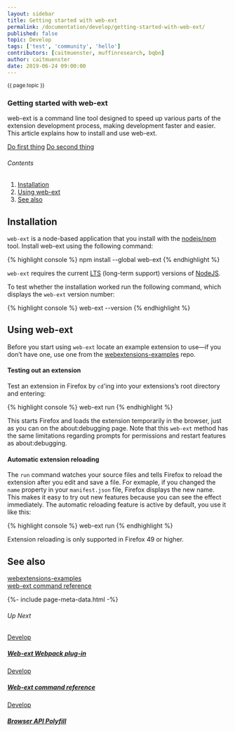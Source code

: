 ```yaml
---
layout: sidebar
title: Getting started with web-ext
permalink: /documentation/develop/getting-started-with-web-ext/
published: false
topic: Develop
tags: ['test', 'community', 'hello']
contributors: [caitmuenster, muffinresearch, bqbn]
author: caitmuenster
date: 2019-06-24 09:00:00
---
```


<!-- Page Hero Banner -->

<section class="page-hero">
<div class="module">
<article class="module-content grid-x grid-padding-x">
<div class="cell small-12">
<div class="page-hero-description" markdown="1">
<p class="section-title"><small>{{ page.topic }}</small></p>

# Getting started with web-ext

web-ext is a command line tool designed to speed up various parts of the extension development process, making development faster and easier. This article explains how to install and use web-ext.

</div>
<div class="page-hero-cta">

<a href="/documentation/develop/getting-started-with-web-ext/" class="button">Do first thing</a>
<a href="/documentation/develop/build-an-extension-in-5-minutes" class="button secondary">Do second thing</a>

</div>
</div>
</article>
</div>
</section>

<!-- END: Page Hero Banner -->

<!-- Single Column Body Module -->

<section id="installation-section" class="module">
<aside class="module-aside table-of-contents" markdown="1">

###### Contents

1. [Installation](#installation-section 'Installation')
2. [Using web-ext](#using-web-ext-section 'Using web-ext')
3. [See also](#see-also-section 'See also')

</aside>
<article class="module-content grid-x grid-padding-x">
<div class="cell small-12" markdown="1">

## Installation

`web-ext` is a node-based application that you install with the <a href="https://www.firefox.com" target="_blank" rel="noreferrer noopener" title="nodejs/npm">nodejs/npm</a> tool. Install web-ext using the following command:

<!-- Syntax Highlighting -->

{% highlight console %}
npm install --global web-ext
{% endhighlight %}

<!-- END: Syntax Highlighting -->

`web-ext` requires the current <a href="https://www.firefox.com" target="_blank" rel="noreferrer noopener" title="LTS">LTS</a> (long-term support) versions of <a href="https://www.firefox.com" target="_blank" rel="noreferrer noopener" title="NodeJS">NodeJS</a>.

To test whether the installation worked run the following command, which displays the `web-ext` version number:

<!-- Syntax Highlighting -->

{% highlight console %}
web-ext --version
{% endhighlight %}

<!-- END: Syntax Highlighting -->

</div>
</article>
</section>

<!-- END: Single Column Body Module -->

<!-- Single Column Body Module -->

<section id="using-web-ext-section" class="module">
<article class="module-content grid-x grid-padding-x">
<div class="cell small-12" markdown="1">

## Using web-ext

Before you start using `web-ext` locate an example extension to use—if you don’t have one, use one from the <a href="https://www.firefox.com" target="_blank" rel="noreferrer noopener" title="webextensions-examples">webextensions-examples</a> repo.

#### Testing out an extension

Test an extension in Firefox by `cd`'ing into your extensions’s root directory and entering:

<!-- Syntax Highlighting -->

{% highlight console %}
web-ext run
{% endhighlight %}

<!-- END: Syntax Highlighting -->

This starts Firefox and loads the extension temporarily in the browser, just as you can on the about:debugging page. Note that this `web-ext` method has the same limitations regarding prompts for permissions and restart features as about:debugging.

#### Automatic extension reloading

The `run` command watches your source files and tells Firefox to reload the extension after you edit and save a file. For exmaple, if you changed the `name` property in your `manifest.json` file, Firefox displays the new name. This makes it easy to try out new features because you can see the effect immediately. The automatic reloading feature is active by default, you use it like this:

<!-- Syntax Highlighting -->

{% highlight console %}
web-ext run
{% endhighlight %}

<!-- END: Syntax Highlighting -->

<p class="note">Extension reloading is only supported in Firefox 49 or higher.</p>

</div>
</article>
</section>

<!-- END: Single Column Body Module -->

<!-- Single Column Body Module -->

<section id="see-also-section" class="module">
<article class="module-content grid-x grid-padding-x">
<div class="cell small-12" markdown="1">

## See also

[webextensions-examples](https://www.firefox.com)  
[web-ext command reference](/documentation/develop/web-ext-command-reference)

</div>
</article>
</section>

<!-- END: Single Column Body Module -->

<!-- Meta Data -->

{%- include page-meta-data.html -%}

<!-- END: Meta Data -->

<!-- Up Next -->

<section class="module up-next">
<article class="module-content grid-x grid-padding-x">
<div class="cell small-12" markdown="1">

###### Up Next

</div>

<!-- Tile -->

<a href="/documentation/develop/web-ext-webpack-plug-in/" class="cell auto tile tile-block-link">
<div class="block-link" markdown="1">
	
Develop

##### Web-ext Webpack plug-in

</div>
</a>

<!-- END: Tile -->

<!-- Tile -->

<a href="/documentation/develop/web-ext-command-reference" class="cell auto tile tile-block-link">
<div class="block-link" markdown="1">
	
Develop

##### Web-ext command reference

</div>
</a>

<!-- END: Tile -->

<!-- Tile -->

<a href="/documentation/develop/browser-api-polyfill" class="cell auto tile tile-block-link">
<div class="block-link" markdown="1">
	
Develop

##### Browser API Polyfill

</div>
</a>

<!-- END: Tile -->

</article>
</section>

<!-- END: Up Next -->
